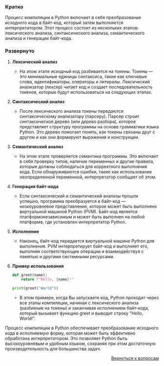 ### Кратко

Процесс компиляции в Python включает в себя преобразование исходного кода в байт-код, который затем выполняется
интерпретатором. Этот процесс состоит из нескольких этапов: лексического анализа, синтаксического анализа,
семантического анализа и генерации байт-кода.

### Развернуто

1. **Лексический анализ**
    - На этом этапе исходный код разбивается на токены. Токены — это минимальные единицы синтаксиса, такие как ключевые
      слова, идентификаторы, операторы и литералы. Лексический анализатор (лексер) читает код и создает
      последовательность токенов, которые будут использоваться на следующих этапах.

2. **Синтаксический анализ**
    - После лексического анализа токены передаются синтаксическому анализатору (парсеру). Парсер строит синтаксическое
      дерево (или дерево разбора), которое представляет структуру программы на основе грамматики языка Python. Это
      дерево помогает понять, как токены связаны друг с другом и как они формируют выражения и конструкции.

3. **Семантический анализ**
    - На этом этапе проверяется семантика программы. Это включает в себя проверку типов, наличие переменных и другие
      правила, которые должны соблюдаться для корректного выполнения кода. Если обнаруживаются ошибки, такие как
      использование неопределенной переменной, интерпретатор сообщает об этом.

4. **Генерация байт-кода**
    - Если синтаксический и семантический анализы прошли успешно, программа преобразуется в байт-код — низкоуровневое
      представление, которое может быть выполнено виртуальной машиной Python (PVM). Байт-код является
      платформонезависимым и может быть выполнен на любой платформе, где установлен интерпретатор Python.

5. **Исполнение**
    - Наконец, байт-код передается виртуальной машине Python для выполнения. PVM интерпретирует байт-код и выполняет
      его, выполняя соответствующие операции и взаимодействуя с памятью и другими системными ресурсами.

6. **Пример использования**
    ```Python
    def greet(name):
        return f"Hello, {name}!"

    print(greet("World"))
    ```
    - В этом примере, когда Вы запускаете код, Python проходит через все этапы компиляции, начиная с лексического
      анализа (разбиение на токены) и заканчивая исполнением байт-кода, который вызывает функцию greet и выводит строку
      "Hello, World!".

Процесс компиляции в Python обеспечивает преобразование исходного кода в исполняемую форму, которая может быть
эффективно обработана интерпретатором. Это позволяет Python быть высокоуровневым и удобным языком, сохраняя при этом
достаточную производительность для большинства задач.

<div align="right">

[Вернуться к вопросам](../Вопросы.md)

</div>
